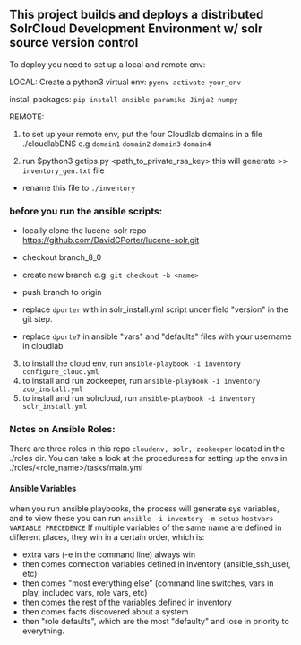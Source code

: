 ## This project builds and deploys a distributed SolrCloud Development Environment w/ solr source version control

To deploy you need to set up a local and remote env:

LOCAL:
Create a python3 virtual env:
`pyenv activate your_env`

install packages:
`pip install ansible paramiko Jinja2 numpy`


REMOTE:
1) to set up your remote env, put the four Cloudlab domains in a file ./cloudlabDNS e.g
`domain1`
`domain2`
`domain3`
`domain4`

2) run $python3 getips.py <cloudlab username> <cloudlabDNS filename> <path_to_private_rsa_key>
this will generate >> `inventory_gen.txt` file
- rename this file to `./inventory`

### before you run the ansible scripts:
- locally clone the lucene-solr repo https://github.com/DavidCPorter/lucene-solr.git
- checkout branch_8_0
- create new branch <name> e.g. `git checkout -b <name>`
- push <name> branch to origin
- replace `dporter` with <name> in solr_install.yml script under field "version" in the git step.

- replace `dporte7` in ansible "vars" and "defaults" files with your username in cloudlab

3) to install the cloud env, run `ansible-playbook -i inventory configure_cloud.yml`
4) to install and run zookeeper, run `ansible-playbook -i inventory zoo_install.yml`
5) to install and run solrcloud, run `ansible-playbook -i inventory solr_install.yml`


### Notes on Ansible Roles:
There are three roles in this repo `cloudenv, solr, zookeeper` located in the ./roles dir. You can take a look at the procedurees for setting up the envs in ./roles/<role_name>/tasks/main.yml

#### Ansible Variables
when you run ansible playbooks, the process will generate sys variables, and to view these you can run `ansible -i inventory -m setup`
`hostvars`
`VARIABLE PRECEDENCE`
If multiple variables of the same name are defined in different places, they win in a certain order, which is:
- extra vars (-e in the command line) always win
- then comes connection variables defined in inventory (ansible_ssh_user, etc)
- then comes "most everything else" (command line switches, vars in play, included vars, role vars, etc)
- then comes the rest of the variables defined in inventory
- then comes facts discovered about a system
- then "role defaults", which are the most "defaulty" and lose in priority to everything.
